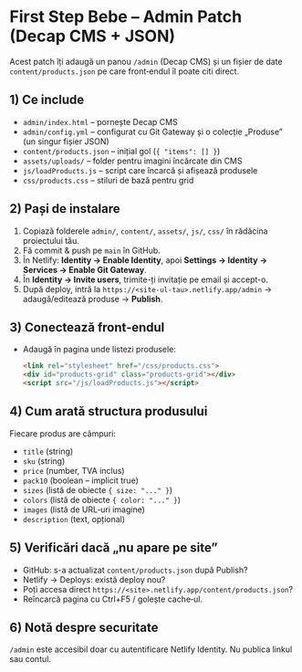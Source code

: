 # First Step Bebe – Admin Patch (Decap CMS + JSON)
Acest patch îți adaugă un panou `/admin` (Decap CMS) și un fișier de date `content/products.json` pe care front‑endul îl poate citi direct.

## 1) Ce include
- `admin/index.html` – pornește Decap CMS
- `admin/config.yml` – configurat cu Git Gateway și o colecție „Produse” (un singur fișier JSON)
- `content/products.json` – inițial gol (`{ "items": [] }`)
- `assets/uploads/` – folder pentru imagini încărcate din CMS
- `js/loadProducts.js` – script care încarcă și afișează produsele
- `css/products.css` – stiluri de bază pentru grid

## 2) Pași de instalare
1. Copiază folderele `admin/`, `content/`, `assets/`, `js/`, `css/` în rădăcina proiectului tău.
2. Fă commit & push pe `main` în GitHub.
3. În Netlify: **Identity → Enable Identity**, apoi **Settings → Identity → Services → Enable Git Gateway**.
4. În **Identity → Invite users**, trimite-ți invitație pe email și accept-o.
5. După deploy, intră la `https://<site-ul-tau>.netlify.app/admin` → adaugă/editează produse → **Publish**.

## 3) Conectează front‑endul
- Adaugă în pagina unde listezi produsele:
  ```html
  <link rel="stylesheet" href="/css/products.css">
  <div id="products-grid" class="products-grid"></div>
  <script src="/js/loadProducts.js"></script>
  ```

## 4) Cum arată structura produsului
Fiecare produs are câmpuri:
- `title` (string)
- `sku` (string)
- `price` (number, TVA inclus)
- `pack10` (boolean – implicit true)
- `sizes` (listă de obiecte `{ size: "..." }`)
- `colors` (listă de obiecte `{ color: "..." }`)
- `images` (listă de URL‑uri imagine)
- `description` (text, opțional)

## 5) Verificări dacă „nu apare pe site”
- GitHub: s-a actualizat `content/products.json` după Publish?
- Netlify → Deploys: există deploy nou?
- Poți accesa direct `https://<site>.netlify.app/content/products.json`?
- Reîncarcă pagina cu Ctrl+F5 / golește cache‑ul.

## 6) Notă despre securitate
`/admin` este accesibil doar cu autentificare Netlify Identity. Nu publica linkul sau contul.
